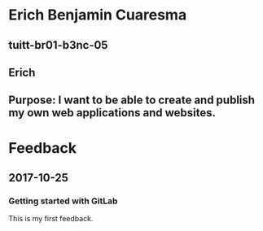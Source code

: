 # Erich Benjamin Cuaresma
## tuitt-br01-b3nc-05
## Erich
## Purpose: I want to be able to create and publish my own web applications and websites.

# Feedback
## 2017-10-25
### Getting started with GitLab
This is my first feedback.


